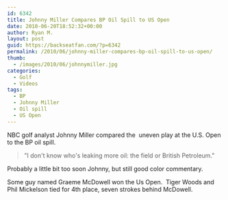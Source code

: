 ```yaml
---
id: 6342
title: Johnny Miller Compares BP Oil Spill to US Open
date: 2010-06-20T18:52:32+00:00
author: Ryan M.
layout: post
guid: https://backseatfan.com/?p=6342
permalink: /2010/06/johnny-miller-compares-bp-oil-spill-to-us-open/
thumb:
  - /images/2010/06/johnnymiller.jpg
categories:
  - Golf
  - Videos
tags:
  - BP
  - Johnny Miller
  - Oil spill
  - US Open
---
```


<div class="entry">
  <p>
    NBC golf analyst Johnny Miller compared the  uneven play at the U.S. Open to the BP oil spill.
  </p>

  <blockquote>
    <p>
      "I don't know who's leaking more oil: the field or British Petroleum."
    </p>
  </blockquote>

  <p>
    Probably a little bit too soon Johnny, but still good color commentary.
  </p>

  <p>
    Some guy named Graeme McDowell won the Us Open.  Tiger Woods and Phil Mickelson tied for 4th place, seven strokes behind McDowell.<br />
  </p>
</div>
